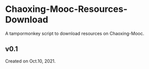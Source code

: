 # Chaoxing-Mooc-Resources-Download
A tampormonkey script to download resources on Chaoxing-Mooc.
## v0.1
Created on Oct.10, 2021.
